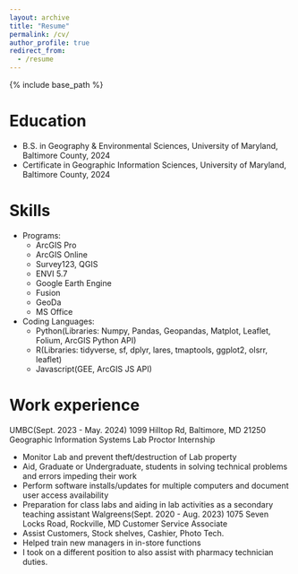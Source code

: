 ```yaml
---
layout: archive
title: "Resume"
permalink: /cv/
author_profile: true
redirect_from:
  - /resume
---
```


{% include base_path %}

Education
======
* B.S. in Geography & Environmental Sciences, University of Maryland, Baltimore County, 2024
* Certificate in Geographic Information Sciences, University of Maryland, Baltimore County, 2024

Skills
======
* Programs:
  * ArcGIS Pro
  * ArcGIS Online
  * Survey123, QGIS
  * ENVI 5.7
  * Google Earth Engine
  * Fusion
  * GeoDa
  * MS Office
* Coding Languages:
  * Python(Libraries: Numpy, Pandas, Geopandas, Matplot, Leaflet, Folium, ArcGIS Python API)
  * R(Libraries: tidyverse, sf, dplyr, lares, tmaptools, ggplot2, olsrr, leaflet)
  * Javascript(GEE, ArcGIS JS API)

Work experience
======
UMBC(Sept. 2023 - May. 2024)
1099 Hilltop Rd, Baltimore, MD 21250
Geographic Information Systems Lab Proctor Internship
 * Monitor Lab and prevent theft/destruction of Lab property
 * Aid, Graduate or Undergraduate, students in solving technical problems and errors impeding their work
 * Perform software installs/updates for multiple computers and document user access availability
 * Preparation for class labs and aiding in lab activities as a secondary teaching assistant
Walgreens(Sept. 2020 - Aug. 2023)
1075 Seven Locks Road, Rockville, MD
Customer Service Associate
 * Assist Customers, Stock shelves, Cashier, Photo Tech.
 * Helped train new managers in in-store functions
 * I took on a different position to also assist with pharmacy technician duties.

